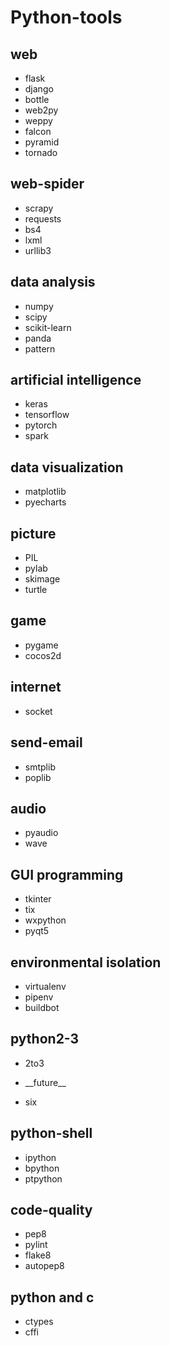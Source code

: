 # Python-tools
## web
- flask
- django
- bottle
- web2py
- weppy
- falcon
- pyramid
- tornado
## web-spider
- scrapy
- requests
- bs4
- lxml
- urllib3
## data analysis
- numpy
- scipy
- scikit-learn
- panda
- pattern
## artificial intelligence
- keras
- tensorflow
- pytorch
- spark
## data visualization
- matplotlib
- pyecharts
## picture
- PIL
- pylab
- skimage
- turtle
## game
- pygame
- cocos2d
## internet
- socket
## send-email
- smtplib
- poplib
## audio
- pyaudio
- wave
## GUI programming
- tkinter
- tix
- wxpython
- pyqt5
## environmental isolation
- virtualenv
- pipenv
- buildbot
## python2-3
- 2to3
- <p>__future__</p>
- six
## python-shell
- ipython
- bpython
- ptpython
## code-quality
- pep8
- pylint
- flake8
- autopep8
## python and c
- ctypes
- cffi
